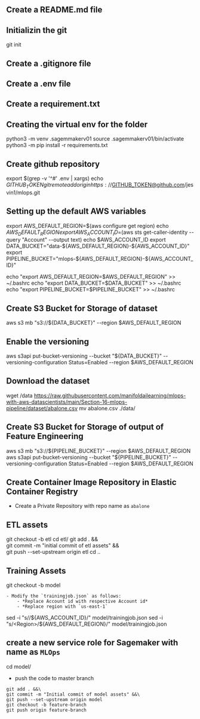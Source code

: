 ## Create a README.md file
## Initializin the git 
 git init
## Create a .gitignore file
## Create a .env file
## Create a requirement.txt

## Creating the virtual env for the folder 

 python3 -m venv .sagemmakerv01
 source .sagemmakerv01/bin/activate
 python3 -m pip install -r requirements.txt

## Create github repository
export $(grep -v '^#' .env | xargs)
echo $GITHUB_TOKEN
git remote add origin https://$GITHUB_TOKEN@github.com/jesvin1/mlops.git




## Setting up the default AWS variables
export AWS_DEFAULT_REGION=$(aws configure get region)
echo $AWS_DEFAULT_REGION
export AWS_ACCOUNT_ID=$(aws sts get-caller-identity --query "Account" --output text)
echo $AWS_ACCOUNT_ID
export DATA_BUCKET="data-${AWS_DEFAULT_REGION}-${AWS_ACCOUNT_ID}"
export PIPELINE_BUCKET="mlops-${AWS_DEFAULT_REGION}-${AWS_ACCOUNT_ID}"

echo "export AWS_DEFAULT_REGION=$AWS_DEFAULT_REGION" >> ~/.bashrc
echo "export DATA_BUCKET=$DATA_BUCKET" >> ~/.bashrc
echo "export PIPELINE_BUCKET=$PIPELINE_BUCKET" >> ~/.bashrc

## Create S3 Bucket for Storage of dataset

aws s3 mb "s3://${DATA_BUCKET}" --region $AWS_DEFAULT_REGION
## Enable the versioning
aws s3api put-bucket-versioning --bucket "${DATA_BUCKET}" --versioning-configuration Status=Enabled --region $AWS_DEFAULT_REGION
## Download the dataset 
wget /data https://raw.githubusercontent.com/manifoldailearning/mlops-with-aws-datascientists/main/Section-16-mlops-pipeline/dataset/abalone.csv
mv abalone.csv ./data/

## Create S3 Bucket for Storage of output of Feature Engineering

aws s3 mb "s3://${PIPELINE_BUCKET}" --region $AWS_DEFAULT_REGION 
aws s3api put-bucket-versioning --bucket "${PIPELINE_BUCKET}" --versioning-configuration Status=Enabled --region $AWS_DEFAULT_REGION

## Create Container Image Repository in Elastic Container Registry
- Create a Private Repository with repo name as `abalone`

## ETL assets
git checkout -b etl
cd etl/
git add . &&\
git commit -m "initial commit of etl assets" &&\
git push --set-upstream origin etl
cd ..
## Training Assets
git checkout -b model
```
- Modify the `trainingjob.json` as follows:
    - *Replace Account id with respective Account id*
    - *Replace region with `us-east-1` 
```
sed -i "s/<AccountId>/${AWS_ACCOUNT_ID}/" model/trainingjob.json
sed -i "s/<Region>/${AWS_DEFAULT_REGION}/" model/trainingjob.json

## create a new service role for Sagemaker with name as `MLOps`

cd model/
- push the code to master branch
```
git add . &&\
git commit -m "Initial commit of model assets" &&\
git push --set-upstream origin model
git checkout -b feature-branch
git push origin feature-branch

```